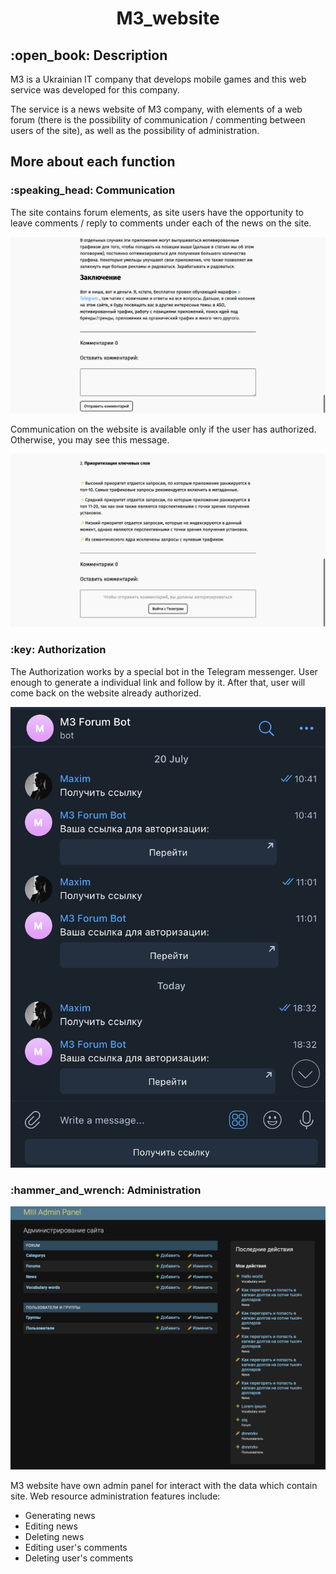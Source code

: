 <h1 align="center">M3_website</h1>

<div>
<h2>:open_book: Description</h2>

<p>M3 is a Ukrainian IT company that develops mobile games and this web service was developed for this company.</p>

<p>The service is a news website of M3 company, with elements of a web forum (there is the possibility of communication / commenting between users of the site), as well as the possibility of administration.</p>

<h2>More about each function</h2>
</div>

<div>
<h3>:speaking_head: Communication</h3>
<p>The site contains forum elements, as site users have the opportunity to leave comments / reply to comments under each of the news on the site.</p>
<img src="img/comment.png"></img>
<p>Communication on the website is available only if the user has authorized. Otherwise, you may see this message.</p>
<img src="img/no_com.png"></img>
</div>

<div>
<h3>:key: Authorization</h3>
<p>The Authorization works by a special bot in the Telegram messenger. User enough to generate a individual link and follow by it. After that, user will come back on the website already authorized.</p>
<img src="img/bot.png"></img>
</div>

<div>
<h3>:hammer_and_wrench: Administration</h3>

<img src="img/admin.png"></img>

<p>M3 website have own admin panel for interact with the data which contain site. Web resource administration features include:</p>
<ul>
<li>Generating news</li>
<li>Editing news</li>
<li>Deleting news</li>
<li>Editing user's comments</li>
<li>Deleting user's comments</li>
</ul>
</div>